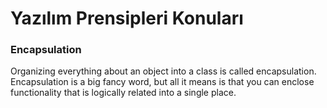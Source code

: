 # Yazılım Prensipleri Konuları

### Encapsulation
Organizing everything about an object into a class is called encapsulation. Encapsulation is a big fancy word, but all it means is that you can enclose functionality that is logically related into a single place.

